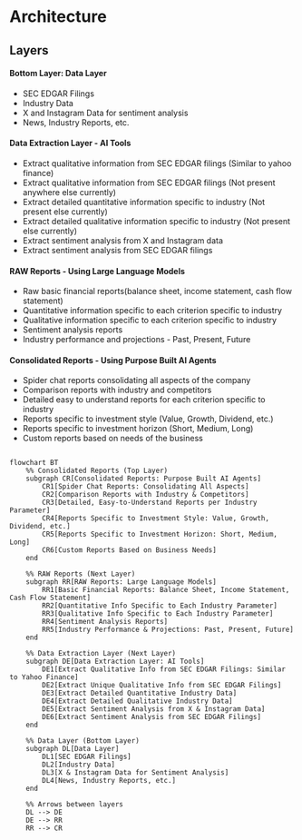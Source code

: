 # Architecture

## Layers
#### Bottom Layer: **Data Layer**
- SEC EDGAR Filings
- Industry Data
- X and Instagram Data for sentiment analysis
- News, Industry Reports, etc. 

#### Data Extraction Layer - AI Tools
- Extract qualitative information from SEC EDGAR filings (Similar to yahoo finance)
- Extract qualitative information from SEC EDGAR filings (Not present anywhere else currently)
- Extract detailed quantitative information specific to industry (Not present else currently)
- Extract detailed qualitative information specific to industry (Not present else currently)
- Extract sentiment analysis from X and Instagram data
- Extract sentiment analysis from SEC EDGAR filings

#### RAW Reports  - Using Large Language Models
- Raw basic financial reports(balance sheet, income statement, cash flow statement)
- Quantitative information specific to each criterion specific to industry
- Qualitative information specific to each criterion specific to industry
- Sentiment analysis reports
- Industry performance and projections - Past, Present, Future

#### Consolidated Reports - Using Purpose Built AI Agents
- Spider chat reports consolidating all aspects of the company
- Comparison reports with industry and competitors
- Detailed easy to understand reports for each criterion specific to industry
- Reports specific to investment style (Value, Growth, Dividend, etc.)
- Reports specific to investment horizon (Short, Medium, Long)
- Custom reports based on needs of the business

```mermaid

flowchart BT
    %% Consolidated Reports (Top Layer)
    subgraph CR[Consolidated Reports: Purpose Built AI Agents]
        CR1[Spider Chat Reports: Consolidating All Aspects]
        CR2[Comparison Reports with Industry & Competitors]
        CR3[Detailed, Easy-to-Understand Reports per Industry Parameter]
        CR4[Reports Specific to Investment Style: Value, Growth, Dividend, etc.]
        CR5[Reports Specific to Investment Horizon: Short, Medium, Long]
        CR6[Custom Reports Based on Business Needs]
    end

    %% RAW Reports (Next Layer)
    subgraph RR[RAW Reports: Large Language Models]
        RR1[Basic Financial Reports: Balance Sheet, Income Statement, Cash Flow Statement]
        RR2[Quantitative Info Specific to Each Industry Parameter]
        RR3[Qualitative Info Specific to Each Industry Parameter]
        RR4[Sentiment Analysis Reports]
        RR5[Industry Performance & Projections: Past, Present, Future]
    end

    %% Data Extraction Layer (Next Layer)
    subgraph DE[Data Extraction Layer: AI Tools]
        DE1[Extract Qualitative Info from SEC EDGAR Filings: Similar to Yahoo Finance]
        DE2[Extract Unique Qualitative Info from SEC EDGAR Filings]
        DE3[Extract Detailed Quantitative Industry Data]
        DE4[Extract Detailed Qualitative Industry Data]
        DE5[Extract Sentiment Analysis from X & Instagram Data]
        DE6[Extract Sentiment Analysis from SEC EDGAR Filings]
    end

    %% Data Layer (Bottom Layer)
    subgraph DL[Data Layer]
        DL1[SEC EDGAR Filings]
        DL2[Industry Data]
        DL3[X & Instagram Data for Sentiment Analysis]
        DL4[News, Industry Reports, etc.]
    end

    %% Arrows between layers
    DL --> DE
    DE --> RR
    RR --> CR

```
